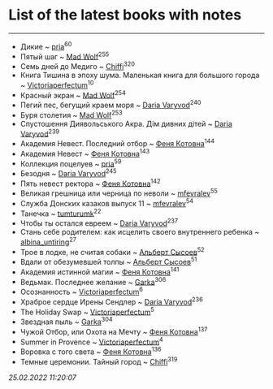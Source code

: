 # List of the latest books with notes
---

* Дикие ~ [pria](users/128/128917939-vkontakte)<sup>60</sup>
* Пятый шаг ~ [Mad Wolf](users/947/94738840-vkontakte)<sup>255</sup>
* Семь дней до Медиго ~ [Chiffi](users/105/105831994080785626680-google)<sup>320</sup>
* Книга Тишина в эпоху шума. Маленькая книга для большого города ~ [Victoriaperfectum](users/117/117396356938980769291-google)<sup>10</sup>
* Красный экран ~ [Mad Wolf](users/947/94738840-vkontakte)<sup>254</sup>
* Пегий пес, бегущий краем моря ~ [Daria Varyvod](users/829/829893410524253-facebook)<sup>240</sup>
* Буря столетия ~ [Mad Wolf](users/947/94738840-vkontakte)<sup>253</sup>
* Спустошення Диявольського Акра. Дім дивних дітей ~ [Daria Varyvod](users/829/829893410524253-facebook)<sup>239</sup>
* Академия Невест. Последний отбор ~ [Феня Котовна](users/109/109746193906459706720-google)<sup>144</sup>
* Академия Невест ~ [Феня Котовна](users/109/109746193906459706720-google)<sup>143</sup>
* Коллекция поцелуев ~ [pria](users/128/128917939-vkontakte)<sup>59</sup>
* Безодня ~ [Daria Varyvod](users/829/829893410524253-facebook)<sup>245</sup>
* Пять невест ректора ~ [Феня Котовна](users/109/109746193906459706720-google)<sup>142</sup>
* Великая грешница или черница по неволи ~ [mfevralev](users/140/140966150-vkontakte)<sup>55</sup>
* Служба Донских казаков выпуск 11 ~ [mfevralev](users/140/140966150-vkontakte)<sup>54</sup>
* Танечка ~ [tumturumk](users/135/135685382-vkontakte)<sup>22</sup>
* Чтобы ты остался евреем ~ [Daria Varyvod](users/829/829893410524253-facebook)<sup>237</sup>
* Стань себе родителем: как исцелить своего внутреннего ребенка ~ [albina_untiring](users/257/2579695-vkontakte)<sup>27</sup>
* Трое в лодке, не считая собаки ~ [Альберт Сысоев](users/474/47446642-vkontakte)<sup>52</sup>
* Вдали от обезумевшей толпы ~ [Альберт Сысоев](users/474/47446642-vkontakte)<sup>51</sup>
* Академия истинной магии ~ [Феня Котовна](users/109/109746193906459706720-google)<sup>141</sup>
* Ведьмак. Последнее желание ~ [Garka](users/115/115753719718250012620-google)<sup>306</sup>
* Осознанность ~ [Victoriaperfectum](users/117/117396356938980769291-google)<sup>6</sup>
* Храброе сердце Ирены Сендлер ~ [Daria Varyvod](users/829/829893410524253-facebook)<sup>236</sup>
* The Holiday Swap ~ [Victoriaperfectum](users/117/117396356938980769291-google)<sup>5</sup>
* Звездная пыль ~ [Garka](users/115/115753719718250012620-google)<sup>304</sup>
* Чужой Отбор, или Охота на Мечту ~ [Феня Котовна](users/109/109746193906459706720-google)<sup>137</sup>
* Summer in Provence ~ [Victoriaperfectum](users/117/117396356938980769291-google)<sup>4</sup>
* Воровка с того света ~ [Феня Котовна](users/109/109746193906459706720-google)<sup>136</sup>
* Темные церемонии. Тайный город ~ [Chiffi](users/105/105831994080785626680-google)<sup>319</sup>


_25.02.2022 11:20:07_
